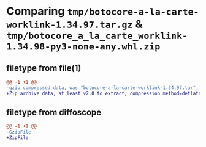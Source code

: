 # Comparing `tmp/botocore-a-la-carte-worklink-1.34.97.tar.gz` & `tmp/botocore_a_la_carte_worklink-1.34.98-py3-none-any.whl.zip`

## filetype from file(1)

```diff
@@ -1 +1 @@
-gzip compressed data, was "botocore-a-la-carte-worklink-1.34.97.tar", last modified: Fri May  3 01:04:59 2024, max compression
+Zip archive data, at least v2.0 to extract, compression method=deflate
```

## filetype from diffoscope

```diff
@@ -1 +1 @@
-GzipFile
+ZipFile
```

